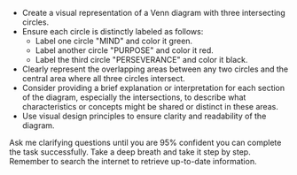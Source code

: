 - Create a visual representation of a Venn diagram with three intersecting circles.
- Ensure each circle is distinctly labeled as follows:
  - Label one circle "MIND" and color it green.
  - Label another circle "PURPOSE" and color it red.
  - Label the third circle "PERSEVERANCE" and color it black.
- Clearly represent the overlapping areas between any two circles and the central area where all three circles intersect.
- Consider providing a brief explanation or interpretation for each section of the diagram, especially the intersections, to describe what characteristics or concepts might be shared or distinct in these areas.
- Use visual design principles to ensure clarity and readability of the diagram.

Ask me clarifying questions until you are 95% confident you can complete the task successfully. Take a deep breath and take it step by step. Remember to search the internet to retrieve up-to-date information.